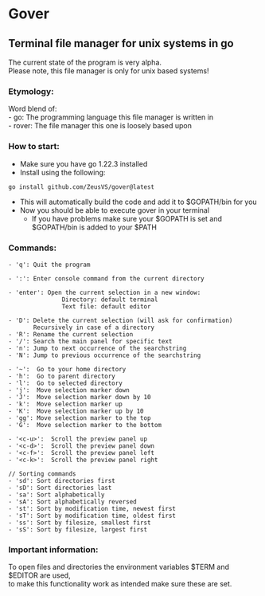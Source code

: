 # Gover
## Terminal file manager for unix systems in go
The current state of the program is very alpha.\
Please note, this file manager is only for unix based systems!

### Etymology:
Word blend of:\
    - go: The programming language this file manager is written in\
    - rover: The file manager this one is loosely based upon

### How to start:
- Make sure you have go 1.22.3 installed
- Install using the following:
```bash
go install github.com/ZeusVS/gover@latest
```
- This will automatically build the code and add it to $GOPATH/bin for you
- Now you should be able to execute gover in your terminal
    - If you have problems make sure your $GOPATH is set and $GOPATH/bin is added to your $PATH

### Commands:
```
- 'q': Quit the program

- ':': Enter console command from the current directory

- 'enter': Open the current selection in a new window:
               Directory: default terminal
               Text file: default editor

- 'D': Delete the current selection (will ask for confirmation)
       Recursively in case of a directory
- 'R': Rename the current selection
- '/': Search the main panel for specific text
- 'n': Jump to next occurrence of the searchstring
- 'N': Jump to previous occurrence of the searchstring

- '~':  Go to your home directory
- 'h':  Go to parent directory
- 'l':  Go to selected directory
- 'j':  Move selection marker down
- 'J':  Move selection marker down by 10
- 'k':  Move selection marker up
- 'K':  Move selection marker up by 10
- 'gg': Move selection marker to the top
- 'G':  Move selection marker to the bottom

- '<c-u>':  Scroll the preview panel up
- '<c-d>':  Scroll the preview panel down
- '<c-f>':  Scroll the preview panel left
- '<c-k>':  Scroll the preview panel right

// Sorting commands
- 'sd': Sort directories first
- 'sD': Sort directories last
- 'sa': Sort alphabetically
- 'sA': Sort alphabetically reversed
- 'st': Sort by modification time, newest first
- 'sT': Sort by modification time, oldest first
- 'ss': Sort by filesize, smallest first
- 'sS': Sort by filesize, largest first
```

### Important information:
To open files and directories the environment variables $TERM and $EDITOR are used,\
to make this functionality work as intended make sure these are set.
